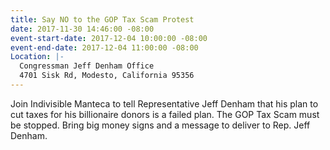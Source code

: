 ```yaml
---
title: Say NO to the GOP Tax Scam Protest
date: 2017-11-30 14:46:00 -08:00
event-start-date: 2017-12-04 10:00:00 -08:00
event-end-date: 2017-12-04 11:00:00 -08:00
Location: |-
  Congressman Jeff Denham Office
  4701 Sisk Rd, Modesto, California 95356
---
```


Join Indivisible Manteca to tell Representative Jeff Denham that his plan to cut taxes for his billionaire donors is a failed plan. The GOP Tax Scam must be stopped. Bring big money signs and a message to deliver to Rep. Jeff Denham.
